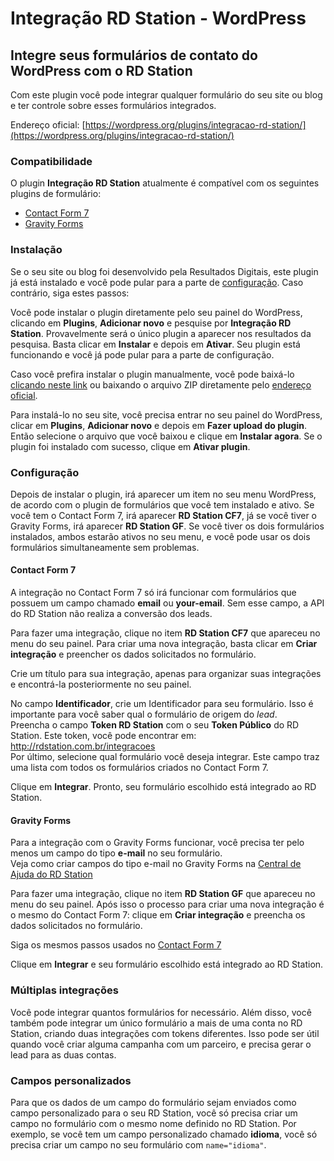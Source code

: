 # Integração RD Station - WordPress

## Integre seus formulários de contato do WordPress com o RD Station

Com este plugin você pode integrar qualquer formulário do seu site ou blog e ter controle sobre esses formulários integrados.

Endereço oficial: [https://wordpress.org/plugins/integracao-rd-station/](https://wordpress.org/plugins/integracao-rd-station/)

### Compatibilidade

O plugin **Integração RD Station** atualmente é compatível com os seguintes plugins de formulário:

* [Contact Form 7](#contact-form-7)
* [Gravity Forms](#gravity-forms)

### Instalação

Se o seu site ou blog foi desenvolvido pela Resultados Digitais, este plugin já está instalado e você pode pular para a parte de [configuração](#configuração). Caso contrário, siga estes passos:  

Você pode instalar o plugin diretamente pelo seu painel do WordPress, clicando em **Plugins**, **Adicionar novo** e pesquise por **Integração RD Station**. Provavelmente será o único plugin a aparecer nos resultados da pesquisa. Basta clicar em **Instalar** e depois em **Ativar**. Seu plugin está funcionando e você já pode pular para a parte de configuração.

Caso você prefira instalar o plugin manualmente, você pode baixá-lo [clicando neste link](https://github.com/ResultadosDigitais/rdstation-wp/archive/master.zip) ou baixando o arquivo ZIP diretamente pelo [endereço oficial](https://wordpress.org/plugins/integracao-rd-station/).
  
Para instalá-lo no seu site, você precisa entrar no seu painel do WordPress, clicar em **Plugins**, **Adicionar novo** e depois em **Fazer upload do plugin**. Então selecione o arquivo que você baixou e clique em **Instalar agora**. Se o plugin foi instalado com sucesso, clique em **Ativar plugin**.

### Configuração

Depois de instalar o plugin, irá aparecer um item no seu menu WordPress, de acordo com o plugin de formulários que você tem instalado e ativo. Se você tem o Contact Form 7, irá aparecer **RD Station CF7**, já se você tiver o Gravity Forms, irá aparecer **RD Station GF**.
Se você tiver os dois formulários instalados, ambos estarão ativos no seu menu, e você pode usar os dois formulários simultaneamente sem problemas.

#### Contact Form 7

A integração no Contact Form 7 só irá funcionar com formulários que possuem um campo chamado **email** ou **your-email**. Sem esse campo, a API do RD Station não realiza a conversão dos leads.

Para fazer uma integração, clique no item **RD Station CF7** que apareceu no menu do seu painel. Para criar uma nova integração, basta clicar em **Criar integração** e preencher os dados solicitados no formulário.

Crie um título para sua integração, apenas para organizar suas integrações e encontrá-la posteriormente no seu painel.

No campo **Identificador**, crie um Identificador para seu formulário. Isso é importante para você saber qual o formulário de origem do *lead*.  
Preencha o campo **Token RD Station** com o seu **Token Público** do RD Station. Este token, você pode encontrar em: http://rdstation.com.br/integracoes  
Por último, selecione qual formulário você deseja integrar. Este campo traz uma lista com todos os formulários criados no Contact Form 7.  

Clique em **Integrar**. Pronto, seu formulário escolhido está integrado ao RD Station.


#### Gravity Forms

Para a integração com o Gravity Forms funcionar, você precisa ter pelo menos um campo do tipo **e-mail** no seu formulário.  
Veja como criar campos do tipo e-mail no Gravity Forms na [Central de Ajuda do RD Station](http://ajuda.rdstation.com.br/hc/pt-br/articles/205542309)

Para fazer uma integração, clique no item **RD Station GF** que apareceu no menu do seu painel. Após isso o processo para criar uma nova integração é o mesmo do Contact Form 7: clique em **Criar integração** e preencha os dados solicitados no formulário.

Siga os mesmos passos usados no [Contact Form 7](#contact-form-7)

Clique em **Integrar** e seu formulário escolhido está integrado ao RD Station.

### Múltiplas integrações
Você pode integrar quantos formulários for necessário. Além disso, você também pode integrar um único formulário a mais de uma conta no RD Station, criando duas integrações com tokens diferentes. Isso pode ser útil quando você criar alguma campanha com um parceiro, e precisa gerar o lead para as duas contas.

### Campos personalizados

Para que os dados de um campo do formulário sejam enviados como campo personalizado para o seu RD Station, você só precisa criar um campo no formulário com o mesmo nome definido no RD Station. Por exemplo, se você tem um campo personalizado chamado **idioma**, você só precisa criar um campo no seu formulário com `name="idioma"`.